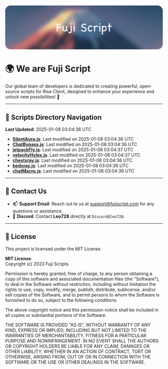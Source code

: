 ![Banner](.github/b.webp)

# 🌍 **We are Fuji Script**

Our global team of developers is dedicated to creating powerful, open-source scripts for Rise Client, designed to enhance your experience and unlock new possibilities! 🌟

---
<!-- SCRIPTS_NAVIGATION_START -->
## 📂 **Scripts Directory Navigation**

**Last Updated**: 2025-01-08 03:04:38 UTC

- **[SilentAura.js](scripts/SilentAura.js)**: Last modified on 2025-01-08 03:04:36 UTC
- **[ChatBypass.js](scripts/ChatBypass.js)**: Last modified on 2025-01-08 03:04:36 UTC
- **[jetpackFly.js](scripts/jetpackFly.js)**: Last modified on 2025-01-08 03:04:37 UTC
- **[velocityHylex.js](scripts/velocityHylex.js)**: Last modified on 2025-01-08 03:04:37 UTC
- **[chestxray.js](scripts/chestxray.js)**: Last modified on 2025-01-08 03:04:36 UTC
- **[bedxray.js](scripts/bedxray.js)**: Last modified on 2025-01-08 03:04:36 UTC
- **[chatMacro.js](scripts/chatMacro.js)**: Last modified on 2025-01-08 03:04:36 UTC

<!-- SCRIPTS_NAVIGATION_END -->

---

## 💬 **Contact Us**  
- 📬 **Support Email**: Reach out to us at [support@fujiscript.com](mailto:support@fujiscript.com) for any questions or assistance.  
- 💬 **Discord**: Contact **Leo728** directly at `Discord@leo728`.

---

## 📜 **License**

This project is licensed under the MIT License.  

**MIT License**  
Copyright (c) 2023 Fuji Scripts  

Permission is hereby granted, free of charge, to any person obtaining a copy of this software and associated documentation files (the "Software"), to deal in the Software without restriction, including without limitation the rights to use, copy, modify, merge, publish, distribute, sublicense, and/or sell copies of the Software, and to permit persons to whom the Software is furnished to do so, subject to the following conditions:  

The above copyright notice and this permission notice shall be included in all copies or substantial portions of the Software.  

THE SOFTWARE IS PROVIDED "AS IS", WITHOUT WARRANTY OF ANY KIND, EXPRESS OR IMPLIED, INCLUDING BUT NOT LIMITED TO THE WARRANTIES OF MERCHANTABILITY, FITNESS FOR A PARTICULAR PURPOSE AND NONINFRINGEMENT. IN NO EVENT SHALL THE AUTHORS OR COPYRIGHT HOLDERS BE LIABLE FOR ANY CLAIM, DAMAGES OR OTHER LIABILITY, WHETHER IN AN ACTION OF CONTRACT, TORT OR OTHERWISE, ARISING FROM, OUT OF OR IN CONNECTION WITH THE SOFTWARE OR THE USE OR OTHER DEALINGS IN THE SOFTWARE.  
